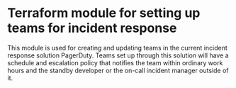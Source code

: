# Terraform module for setting up teams for incident response

This module is used for creating and updating teams in the current incident response solution
PagerDuty. Teams set up through this solution will have a schedule and escalation policy
that notifies the team within ordinary work hours and the standby developer or the on-call 
incident manager outside of it.

